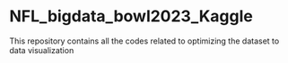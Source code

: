 # NFL_bigdata_bowl2023_Kaggle
This repository contains all the codes related to optimizing the dataset to data visualization
